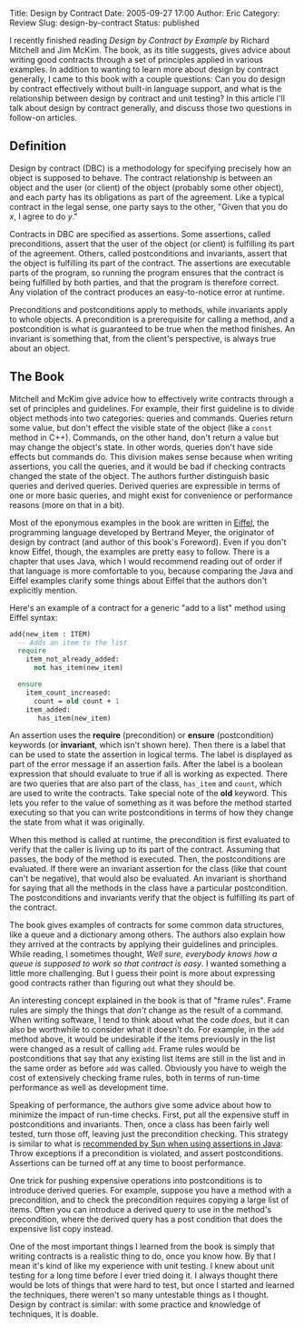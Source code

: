 Title: Design by Contract
Date: 2005-09-27 17:00
Author: Eric
Category: Review
Slug: design-by-contract
Status: published

I recently finished reading *Design by Contract by Example* by Richard
Mitchell and Jim McKim. The book, as its title suggests, gives advice
about writing good contracts through a set of principles applied in
various examples. In addition to wanting to learn more about design by
contract generally, I came to this book with a couple questions: Can you
do design by contract effectively without built-in language support, and
what is the relationship between design by contract and unit testing? In
this article I'll talk about design by contract generally, and discuss
those two questions in follow-on articles.<!--more-->

Definition
----------

Design by contract (DBC) is a methodology for specifying precisely how
an object is supposed to behave. The contract relationship is between an
object and the user (or client) of the object (probably some other
object), and each party has its obligations as part of the agreement.
Like a typical contract in the legal sense, one party says to the other,
"Given that you do *x*, I agree to do *y*."

Contracts in DBC are specified as assertions. Some assertions, called
preconditions, assert that the user of the object (or client) is
fulfilling its part of the agreement. Others, called postconditions and
invariants, assert that the object is fulfilling its part of the
contract. The assertions are executable parts of the program, so running
the program ensures that the contract is being fulfilled by both
parties, and that the program is therefore correct. Any violation of the
contract produces an easy-to-notice error at runtime.

Preconditions and postconditions apply to methods, while invariants
apply to whole objects. A precondition is a prerequisite for calling a
method, and a postcondition is what is guaranteed to be true when the
method finishes. An invariant is something that, from the client's
perspective, is always true about an object.

The Book
--------

Mitchell and McKim give advice how to effectively write contracts
through a set of principles and guidelines. For example, their first
guideline is to divide object methods into two categories: queries and
commands. Queries return some value, but don't effect the visible state
of the object (like a `const` method in C++). Commands, on the other
hand, don't return a value but may change the object's state. In other
words, queries don't have side effects but commands do. This division
makes sense because when writing assertions, you call the queries, and
it would be bad if checking contracts changed the state of the object.
The authors further distinguish basic queries and derived queries.
Derived queries are expressible in terms of one or more basic queries,
and might exist for convenience or performance reasons (more on that in
a bit).

Most of the eponymous examples in the book are written in
[Eiffel](http://www.eiffel.com), the programming language developed by
Bertrand Meyer, the originator of design by contract (and author of this
book's Foreword). Even if you don't know Eiffel, though, the examples
are pretty easy to follow. There is a chapter that uses Java, which I
would recommend reading out of order if that language is more
comfortable to you, because comparing the Java and Eiffel examples
clarify some things about Eiffel that the authors don't explicitly
mention.

Here's an example of a contract for a generic "add to a list" method
using Eiffel syntax:

```eiffel
add(new_item : ITEM) 
  -- Adds an item to the list 
  require 
    item_not_already_added: 
      not has_item(new_item)  

  ensure 
    item_count_increased: 
      count = old count + 1 
    item_added: 
       has_item(new_item)
```

An assertion uses the **require** (precondition) or **ensure**
(postcondition) keywords (or **invariant**, which isn't shown here).
Then there is a label that can be used to state the assertion in logical
terms. The label is displayed as part of the error message if an
assertion fails. After the label is a boolean expression that should
evaluate to true if all is working as expected. There are two queries
that are also part of the class, `has_item` and `count`, which are used
to write the contracts. Take special note of the **old** keyword. This
lets you refer to the value of something as it was before the method
started executing so that you can write postconditions in terms of how
they change the state from what it was originally.

When this method is called at runtime, the precondition is first
evaluated to verify that the caller is living up to its part of the
contract. Assuming that passes, the body of the method is executed.
Then, the postconditions are evaluated. If there were an invariant
assertion for the class (like that count can't be negative), that would
also be evaluated. An invariant is shorthand for saying that all the
methods in the class have a particular postcondition. The postconditions
and invariants verify that the object is fulfilling its part of the
contract.

The book gives examples of contracts for some common data structures,
like a queue and a dictionary among others. The authors also explain how
they arrived at the contracts by applying their guidelines and
principles. While reading, I sometimes thought, *Well sure, everybody
knows how a queue is supposed to work so that contract is easy*. I
wanted something a little more challenging. But I guess their point is
more about expressing good contracts rather than figuring out what they
should be.

An interesting concept explained in the book is that of "frame rules".
Frame rules are simply the things that *don't* change as the result of a
command. When writing software, I tend to think about what the code
*does*, but it can also be worthwhile to consider what it doesn't do.
For example, in the `add` method above, it would be undesirable if the
items previously in the list were changed as a result of calling `add`.
Frame rules would be postconditions that say that any existing list
items are still in the list and in the same order as before `add` was
called. Obviously you have to weigh the cost of extensively checking
frame rules, both in terms of run-time performance as well as
development time.

Speaking of performance, the authors give some advice about how to
minimize the impact of run-time checks. First, put all the expensive
stuff in postconditions and invariants. Then, once a class has been
fairly well tested, turn those off, leaving just the precondition
checking. This strategy is similar to what is [recommended by Sun when
using assertions in
Java](http://java.sun.com/j2se/1.4.2/docs/guide/lang/assert.html): Throw
exceptions if a precondition is violated, and assert postconditions.
Assertions can be turned off at any time to boost performance.

One trick for pushing expensive operations into postconditions is to
introduce derived queries. For example, suppose you have a method with a
precondition, and to check the precondition requires copying a large
list of items. Often you can introduce a derived query to use in the
method's precondition, where the derived query has a post condition that
does the expensive list copy instead.

One of the most important things I learned from the book is simply that
writing contracts is a realistic thing to do, once you know how. By that
I mean it's kind of like my experience with unit testing. I knew about
unit testing for a long time before I ever tried doing it. I always
thought there would be lots of things that were hard to test, but once I
started and learned the techniques, there weren't so many untestable
things as I thought. Design by contract is similar: with some practice
and knowledge of techniques, it is doable.
